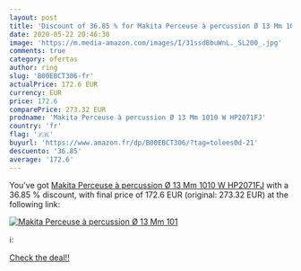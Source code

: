 ```yaml
---
layout: post
title: 'Discount of 36.85 % for Makita Perceuse à percussion Ø 13 Mm 101'
date: 2020-05-22 20:46:30
image: 'https://m.media-amazon.com/images/I/31ssdBbuWnL._SL200_.jpg'
comments: true
category: ofertas
author: ring
slug: 'B00EBCT306-fr'
actualPrice: 172.6 EUR
currency: EUR
price: 172.6
comparePrice: 273.32 EUR
prodname: 'Makita Perceuse à percussion Ø 13 Mm 1010 W HP2071FJ'
country: 'fr'
flag: '🇫🇷'
buyurl: 'https://www.amazon.fr/dp/B00EBCT306/?tag=tolees0d-21'
descuento: '36.85'
average: '172.6'
---
```


You've got [Makita Perceuse à percussion Ø 13 Mm 1010 W HP2071FJ](https://www.amazon.fr/dp/B00EBCT306/?tag=tolees0d-21) with a  36.85 % discount, with final price of 172.6 EUR (original: 273.32 EUR) at the following link:

[![Makita Perceuse à percussion Ø 13 Mm 101](https://m.media-amazon.com/images/I/31ssdBbuWnL._SL200_.jpg)](https://www.amazon.fr/dp/B00EBCT306/?tag=tolees0d-21)

ℹ️:


[Check the deal!!](https://www.amazon.fr/dp/B00EBCT306/?tag=tolees0d-21)
